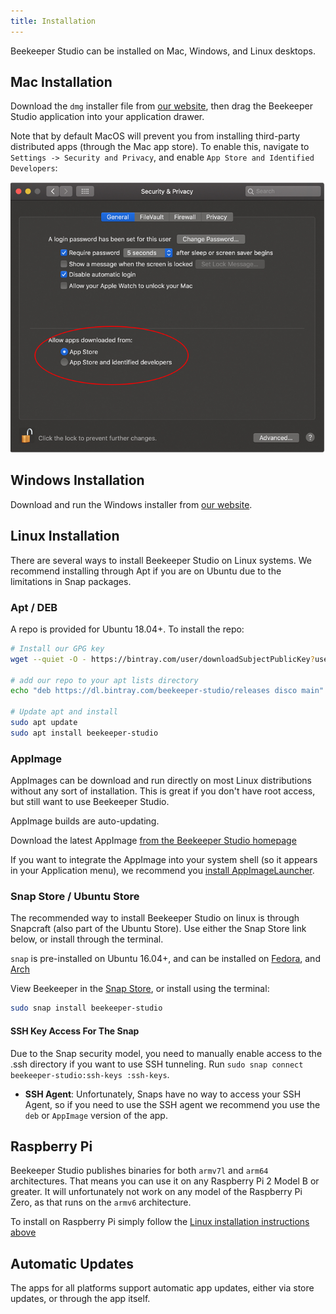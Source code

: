 ```yaml
---
title: Installation
---
```


Beekeeper Studio can be installed on Mac, Windows, and Linux desktops.


## Mac Installation

Download the `dmg` installer file from [our website](https://beekeeperstudio.io), then drag the Beekeeper Studio application into your application drawer.

Note that by default MacOS will prevent you from installing third-party distributed apps (through the Mac app store). To enable this, navigate to `Settings -> Security and Privacy`, and enable `App Store and Identified Developers`:

![mac-screenshot](../assets/img/mac-security.png)

## Windows Installation

Download and run the Windows installer from [our website](https://beekeeperstudio.io).


## Linux Installation

There are several ways to install Beekeeper Studio on Linux systems. We recommend installing through Apt if you are on Ubuntu due to the limitations in Snap packages.

### Apt / DEB

A repo is provided for Ubuntu 18.04+. To install the repo:

```bash
# Install our GPG key
wget --quiet -O - https://bintray.com/user/downloadSubjectPublicKey?username=bintray | sudo apt-key add -

# add our repo to your apt lists directory
echo "deb https://dl.bintray.com/beekeeper-studio/releases disco main" | sudo tee /etc/apt/sources.list.d/beekeeper-studio.list

# Update apt and install
sudo apt update
sudo apt install beekeeper-studio

```

### AppImage

AppImages can be download and run directly on most Linux distributions without any sort of installation. This is great if you don't have root access, but still want to use Beekeeper Studio.

AppImage builds are auto-updating.

Download the latest AppImage [from the Beekeeper Studio homepage](https://www.beekeeperstudio.io/)

If you want to integrate the AppImage into your system shell (so it appears in your Application menu), we recommend you [install AppImageLauncher](https://github.com/TheAssassin/AppImageLauncher/releases/latest).



### Snap Store / Ubuntu Store

The recommended way to install Beekeeper Studio on linux is through Snapcraft (also part of the Ubuntu Store). Use either the Snap Store link below, or install through the terminal.

`snap` is pre-installed on Ubuntu 16.04+, and can be installed on [Fedora](https://snapcraft.io/docs/installing-snap-on-fedora), and [Arch](https://snapcraft.io/docs/installing-snap-on-arch-linux)

View Beekeeper in the [Snap Store](https://snapcraft.io/beekeeper-studio), or install using the terminal:

```bash
sudo snap install beekeeper-studio
```

#### SSH Key Access For The Snap
Due to the Snap security model, you need to manually enable access to the .ssh directory if you want to use SSH tunneling.
Run `sudo snap connect beekeeper-studio:ssh-keys :ssh-keys`.

- **SSH Agent**: Unfortunately, Snaps have no way to access your SSH Agent, so if you need to use the SSH agent we recommend you use the `deb` or `AppImage` version of the app.


## Raspberry Pi

Beekeeper Studio publishes binaries for both `armv7l` and `arm64` architectures. That means you can use it on any Raspberry Pi 2 Model B or greater. It will unfortunately not work on any model of the Raspberry Pi Zero, as that runs on the `armv6` architecture.

To install on Raspberry Pi simply follow the [Linux installation instructions above](#linux-installation)


## Automatic Updates

The apps for all platforms support automatic app updates, either via store updates, or through the app itself.